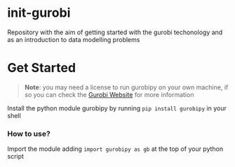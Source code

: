 # init-gurobi

Repository with the aim of getting started with the gurobi techonology and as an introduction to data modelling problems

# Get Started

> **Note**: you may need a license to run gurobipy on your own machine, if so you can check the [Gurobi Website](https://www.gurobi.com) for more information

Install the python module gurobipy by running `pip install gurobipy` in your shell

### How to use?

Import the module adding `import gurobipy as gb` at the top of your python script